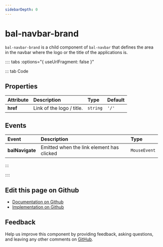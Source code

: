 ```yaml
---
sidebarDepth: 0
---
```



# bal-navbar-brand 

`bal-navbar-brand` is a child component of `bal-navbar` that defines the area in the navbar where the logo or the title of the applications is.





<!-- docs:child of bal-navbar -->

:::: tabs :options="{ useUrlFragment: false }"

::: tab Code

## Properties


| Attribute | Description               | Type     | Default |
| :-------- | :------------------------ | :------- | :------ |
| **href**  | Link of the logo / title. | `string` | `'/'`   |

## Events


| Event           | Description                               | Type         |
| :-------------- | :---------------------------------------- | :----------- |
| **balNavigate** | Emitted when the link element has clicked | `MouseEvent` |


:::


::::

## Edit this page on Github

* [Documentation on Github](https://github.com/baloise/design-system/blob/master/docs/src/components/components/bal-navbar-brand.md)
* [Implementation on Github](https://github.com/baloise/design-system/blob/master/packages/components/src/components/bal-navbar-brand)

## Feedback

Help us improve this component by providing feedback, asking questions, and leaving any other comments on [GitHub](https://github.com/baloise/design-system/issues/new).


